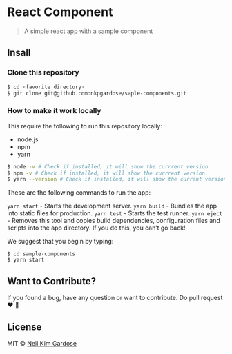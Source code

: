# React Component
> A simple react app with a sample component

## Insall

### Clone this repository
```sh
$ cd <favorite directory>
$ git clone git@github.com:nkpgardose/saple-components.git
```

### How to make it work locally

This require the following to run this repository locally:

* node.js
* npm
* yarn

```sh
$ node -v # Check if installed, it will show the currrent version.
$ npm -v # Check if installed, it will show the currrent version.
$ yarn --version # Check if installed, it will show the current version.
```

These are the following commands to run the app:

  `yarn start` - Starts the development server.
  `yarn build` - Bundles the app into static files for production.
  `yarn test` - Starts the test runner.
  `yarn eject` - Removes this tool and copies build dependencies, configuration files
    and scripts into the app directory. If you do this, you can’t go back!

We suggest that you begin by typing:
```
$ cd sample-components
$ yarn start
```

## Want to Contribute?
If you found a bug, have any question or want to contribute. Do pull request :heart: :tada:

## License

MIT © [Neil Kim Gardose](https://github.com/nkpgardose)


